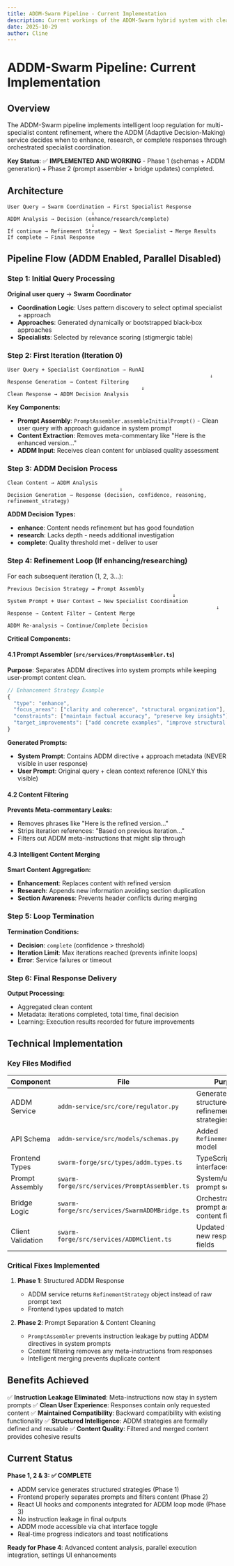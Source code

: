 ```yaml
---
title: ADDM-Swarm Pipeline - Current Implementation
description: Current workings of the ADDM-Swarm hybrid system with clean instruction flow
date: 2025-10-29
author: Cline
---
```


# ADDM-Swarm Pipeline: Current Implementation

## Overview

The ADDM-Swarm pipeline implements intelligent loop regulation for multi-specialist content refinement, where the ADDM (Adaptive Decision-Making) service decides when to enhance, research, or complete responses through orchestrated specialist coordination.

**Key Status**: ✅ **IMPLEMENTED AND WORKING** - Phase 1 (schemas + ADDM generation) + Phase 2 (prompt assembler + bridge updates) completed.

## Architecture

```
User Query → Swarm Coordination → First Specialist Response
                           ↓
ADDM Analysis → Decision (enhance/research/complete)
                           ↓
If continue → Refinement Strategy → Next Specialist → Merge Results
If complete → Final Response
```

## Pipeline Flow (ADDM Enabled, Parallel Disabled)

### Step 1: Initial Query Processing

**Original user query** → **Swarm Coordinator**

- **Coordination Logic**: Uses pattern discovery to select optimal specialist + approach
- **Approaches**: Generated dynamically or bootstrapped black-box approaches
- **Specialists**: Selected by relevance scoring (stigmergic table)

### Step 2: First Iteration (Iteration 0)

```
User Query + Specialist Coordination → RunAI
                                                                 ↓
Response Generation → Content Filtering
                                           ↓
Clean Response → ADDM Decision Analysis
```

**Key Components:**
- **Prompt Assembly**: `PromptAssembler.assembleInitialPrompt()` - Clean user query with approach guidance in system prompt
- **Content Extraction**: Removes meta-commentary like "Here is the enhanced version..."
- **ADDM Input**: Receives clean content for unbiased quality assessment

### Step 3: ADDM Decision Process

```
Clean Content → ADDM Analysis
                                    ↓
Decision Generation → Response (decision, confidence, reasoning, refinement_strategy)
```

**ADDM Decision Types:**
- **enhance**: Content needs refinement but has good foundation
- **research**: Lacks depth - needs additional investigation
- **complete**: Quality threshold met - deliver to user

### Step 4: Refinement Loop (If enhancing/researching)

For each subsequent iteration (1, 2, 3...):

```
Previous Decision Strategy → Prompt Assembly
                                                     ↓
System Prompt + User Context → New Specialist Coordination
                                                                   ↓
Response → Content Filter → Content Merge
                                      ↓
ADDM Re-analysis → Continue/Complete Decision
```

**Critical Components:**

#### 4.1 Prompt Assembler (`src/services/PromptAssembler.ts`)

**Purpose**: Separates ADDM directives into system prompts while keeping user-prompt content clean.

```typescript
// Enhancement Strategy Example
{
  "type": "enhance",
  "focus_areas": ["clarity and coherence", "structural organization"],
  "constraints": ["maintain factual accuracy", "preserve key insights"],
  "target_improvements": ["add concrete examples", "improve structural organization"]
}
```

**Generated Prompts:**
- **System Prompt**: Contains ADDM directive + approach metadata (NEVER visible in user response)
- **User Prompt**: Original query + clean context reference (ONLY this visible)

#### 4.2 Content Filtering

**Prevents Meta-commentary Leaks:**
- Removes phrases like "Here is the refined version..."
- Strips iteration references: "Based on previous iteration..."
- Filters out ADDM meta-instructions that might slip through

#### 4.3 Intelligent Content Merging

**Smart Content Aggregation:**
- **Enhancement**: Replaces content with refined version
- **Research**: Appends new information avoiding section duplication
- **Section Awareness**: Prevents header conflicts during merging

### Step 5: Loop Termination

**Termination Conditions:**
- **Decision**: `complete` (confidence > threshold)
- **Iteration Limit**: Max iterations reached (prevents infinite loops)
- **Error**: Service failures or timeout

### Step 6: Final Response Delivery

**Output Processing:**
- Aggregated clean content
- Metadata: iterations completed, total time, final decision
- Learning: Execution results recorded for future improvements

## Technical Implementation

### Key Files Modified

| Component | File | Purpose |
|-----------|------|---------|
| ADDM Service | `addm-service/src/core/regulator.py` | Generates structured refinement strategies |
| API Schema | `addm-service/src/models/schemas.py` | Added `RefinementStrategy` model |
| Frontend Types | `swarm-forge/src/types/addm.types.ts` | TypeScript interfaces |
| Prompt Assembly | `swarm-forge/src/services/PromptAssembler.ts` | System/user prompt separation |
| Bridge Logic | `swarm-forge/src/services/SwarmADDMBridge.ts` | Orchestrates prompt assembly + content filtering |
| Client Validation | `swarm-forge/src/services/ADDMClient.ts` | Updated to handle new response fields |

### Critical Fixes Implemented

1. **Phase 1**: Structured ADDM Response
   - ADDM service returns `RefinementStrategy` object instead of raw prompt text
   - Frontend types updated to match

2. **Phase 2**: Prompt Separation & Content Cleaning
   - `PromptAssembler` prevents instruction leakage by putting ADDM directives in system prompts
   - Content filtering removes any meta-instructions from responses
   - Intelligent merging prevents duplicate content

## Benefits Achieved

✅ **Instruction Leakage Eliminated**: Meta-instructions now stay in system prompts
✅ **Clean User Experience**: Responses contain only requested content
✅ **Maintained Compatibility**: Backward compatibility with existing functionality
✅ **Structured Intelligence**: ADDM strategies are formally defined and reusable
✅ **Content Quality**: Filtered and merged content provides cohesive results

## Current Status

**Phase 1, 2 & 3: ✅ COMPLETE**
- ADDM service generates structured strategies (Phase 1)
- Frontend properly separates prompts and filters content (Phase 2)
- React UI hooks and components integrated for ADDM loop mode (Phase 3)
- No instruction leakage in final outputs
- ADDM mode accessible via chat interface toggle
- Real-time progress indicators and toast notifications

**Ready for Phase 4**: Advanced content analysis, parallel execution integration, settings UI enhancements
